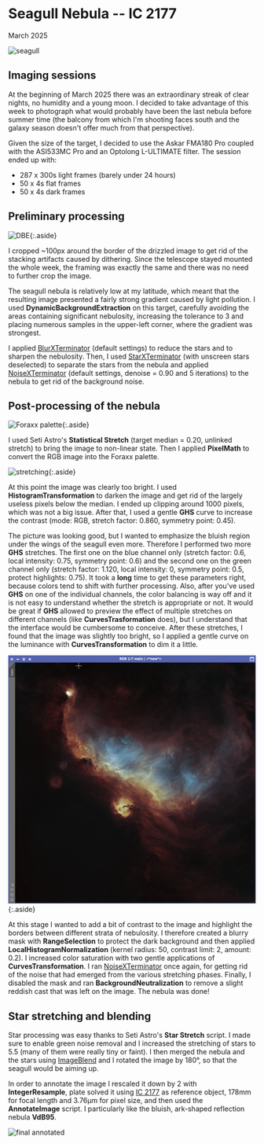 # Seagull Nebula -- IC 2177

March 2025

![seagull](final.png)

## Imaging sessions

At the beginning of March 2025 there was an extraordinary streak of clear
nights, no humidity and a young moon. I decided to take advantage of this week
to photograph what would probably have been the last nebula before summer time
(the balcony from which I'm shooting faces south and the galaxy season doesn't
offer much from that perspective).

Given the size of the target, I decided to use the Askar FMA180 Pro coupled with
the ASI533MC Pro and an Optolong L-ULTIMATE filter. The session ended up with:

* 287 x 300s light frames (barely under 24 hours)
* 50 x 4s flat frames
* 50 x 4s dark frames

## Preliminary processing

![DBE](dbe.png){:.aside}

I cropped ~100px around the border of the drizzled image to get rid of the
stacking artifacts caused by dithering. Since the telescope stayed mounted the
whole week, the framing was exactly the same and there was no need to further
crop the image.

The seagull nebula is relatively low at my latitude, which meant that the
resulting image presented a fairly strong gradient caused by light pollution. I
used **DynamicBackgroundExtraction** on this target, carefully avoiding the
areas containing significant nebulosity, increasing the tolerance to 3 and
placing numerous samples in the upper-left corner, where the gradient was
strongest.

I applied [BlurXTerminator] (default settings) to reduce the stars and to
sharpen the nebulosity. Then, I used [StarXTerminator] (with unscreen stars
deselected) to separate the stars from the nebula and applied [NoiseXTerminator]
(default settings, denoise = 0.90 and 5 iterations) to the nebula to get rid of
the background noise.

## Post-processing of the nebula

![Foraxx palette](foraxx.png){:.aside}

I used Seti Astro's **Statistical Stretch** (target median = 0.20, unlinked
stretch) to bring the image to non-linear state. Then I applied **PixelMath** to
convert the RGB image into the Foraxx palette.

![stretching](stretching.png){:.aside}

At this point the image was clearly too bright. I used
**HistogramTransformation** to darken the image and get rid of the largely
useless pixels below the median. I ended up clipping around 1000 pixels, which
was not a big issue. After that, I used a gentle **GHS** curve to increase the
contrast (mode: RGB, stretch factor: 0.860, symmetry point: 0.45).

The picture was looking good, but I wanted to emphasize the bluish region under
the wings of the seagull even more. Therefore I performed two more **GHS**
stretches. The first one on the blue channel only (stretch factor: 0.6, local
intensity: 0.75, symmetry point: 0.6) and the second one on the green channel
only (stretch factor: 1.120, local intensity: 0, symmetry point: 0.5, protect
highlights: 0.75). It took a **long** time to get these parameters right,
because colors tend to shift with further processing. Also, after you've used
**GHS** on one of the individual channels, the color balancing is way off and it
is not easy to understand whether the stretch is appropriate or not. It would be
great if **GHS** allowed to preview the effect of multiple stretches on
different channels (like **CurvesTrasformation** does), but I understand that
the interface would be cumbersome to conceive. After these stretches, I found
that the image was slightly too bright, so I applied a gentle curve on the
luminance with **CurvesTransformation** to dim it a little.

![saturation](saturation.png){:.aside}

At this stage I wanted to add a bit of contrast to the image and highlight the
borders between different strata of nebulosity. I therefore created a blurry
mask with **RangeSelection** to protect the dark background and then applied
**LocalHistogramNormalization** (kernel radius: 50, contrast limit: 2, amount:
0.2). I increased color saturation with two gentle applications of
**CurvesTransformation**. I ran [NoiseXTerminator] once again, for getting rid
of the noise that had emerged from the various stretching phases. Finally, I
disabled the mask and ran **BackgroundNeutralization** to remove a slight
reddish cast that was left on the image. The nebula was done!

## Star stretching and blending

Star processing was easy thanks to Seti Astro's **Star Stretch** script. I made
sure to enable green noise removal and I increased the stretching of stars to
5.5 (many of them were really tiny or faint). I then merged the nebula and the
stars using [ImageBlend] and I rotated the image by 180°, so that the seagull
would be aiming up.

In order to annotate the image I rescaled it down by 2 with **IntegerResample**,
plate solved it using [IC 2177](https://en.wikipedia.org/wiki/IC_2177) as
reference object, 178mm for focal length and 3.76μm for pixel size, and then
used the **AnnotateImage** script. I particularly like the bluish, ark-shaped
reflection nebula **VdB95**.

![final annotated](final_annotated.png)

[BlurXTerminator]: https://www.rc-astro.com/software/bxt/
[StarXTerminator]: https://www.rc-astro.com/software/sxt/
[NoiseXTerminator]: https://www.rc-astro.com/software/nxt/
[ImageBlend]: https://cosmicphotons.com/scripts/
